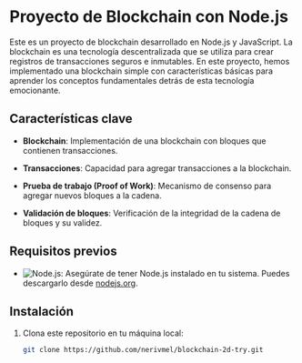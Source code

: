 # Proyecto de Blockchain con Node.js

Este es un proyecto de blockchain desarrollado en Node.js y JavaScript. La blockchain es una tecnología descentralizada que se utiliza para crear registros de transacciones seguros e inmutables. En este proyecto, hemos implementado una blockchain simple con características básicas para aprender los conceptos fundamentales detrás de esta tecnología emocionante.

## Características clave

- **Blockchain**: Implementación de una blockchain con bloques que contienen transacciones.

- **Transacciones**: Capacidad para agregar transacciones a la blockchain.

- **Prueba de trabajo (Proof of Work)**: Mecanismo de consenso para agregar nuevos bloques a la cadena.

- **Validación de bloques**: Verificación de la integridad de la cadena de bloques y su validez.


## Requisitos previos

- ![Node.js](https://www.example.com/ruta/a/tu/imagen/nodejs.png): Asegúrate de tener Node.js instalado en tu sistema. Puedes descargarlo desde [nodejs.org](https://nodejs.org/).


## Instalación

1. Clona este repositorio en tu máquina local:

   ```bash
   git clone https://github.com/nerivmel/blockchain-2d-try.git

